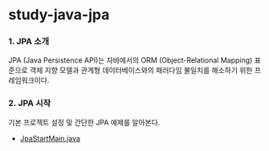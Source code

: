 # study-java-jpa

### 1. JPA 소개
JPA (Java Persistence API)는 자바에서의 ORM (Object-Relational Mapping) 표준으로 객체 지향 모델과 관계형 데이터베이스와의 패러다임 불일치를 해소하기 위한 프레임워크이다.

### 2. JPA 시작
기본 프로젝트 설정 및 간단한 JPA 예제를 알아본다.
* [JpaStartMain.java](src/main/java/io/github/daeho/study/jpa/JpaStartMain.java)
